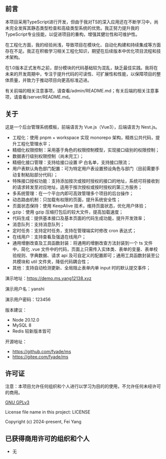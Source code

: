 ## 前言

本项目采用TypeScript进行开发，但由于我对TS的深入应用还在不断学习中，尚未完全发挥其静态类型检查和高级类型系统的优势。我正努力提升我的TypeScript专业技能，以促进项目的重构，增强其健壮性和可维护性。

在工程化方面，我的经验尚浅，导致项目在模块化、自动化构建和持续集成等方面存在不足。我正在积极学习相关工程化知识，期望在后续版本中优化项目流程和技术架构。

在1.0版本正式发布之前，部分模块的代码基础较为混乱，缺乏最佳实践。我将在未来的开发周期中，专注于提升代码的可读性、可扩展性和性能，以保障项目的整体质量，并致力于推动项目向更高标准迈进。

有关前端的相关注意事项，请查看/admin/README.md；有关后端的相关注意事项，请查看/server/README.md。

## 关于

这是一个后台管理系统模板，前端语言为 Vue.js（Vue3），后端语言为 Nest.js。

- 工程化：使用 pnpm + workspace 实现 monorepo 架构，精炼公共代码，提升工程化管理水平；
- 精细化权限控制：采用基于角色的权限控制模型，实现接口级别的权限控制；
- 数据表行级别权限控制（尚未完工）；
- 精细化接口管理：支持给接口设置 IP 白名单，支持接口限流；
- 用户表默认角色部门配置：可为特定用户表设置预设角色与部门（目前需要手动复制粘贴部分代码）；
- 特殊接口授权功能：支持添加按次或按时授权的接口的地址，系统可将接收到的请求转发至对应地址，适用于按次授权或按时授权的第三方服务；
- 多系统管理：在一个平台内即可高效管理多个项目的后台操作；
- 动态路由机制：只加载有权限的页面，提升系统安全性；
- 页面状态保持：使用 KeepAlive 技术，维持页面状态，优化用户体验；
- gzip：使用 gzip 压缩打包后的较大文件，提高加载速度；
- 代码生成：提供基本接口及基本页面的代码生成功能，提升开发效率；
- 消息队列：支持消息队列；
- 定时任务：支持定时任务，支持在管理端实时修改 cron 表达式；
- 在线用户：支持查看及强退在线用户；
- 通用增删改查及工具函数封装：将通用的增删改查方法封装到一个 ts 文件中，简化 .vue 文件中的代码，页面上只需传入实体类、表单的变量、表单校验规则、字典数据、请求 api 及可自定义的配置即可；通用工具函数封装至公共模块和 util 文件夹，降低代码耦合性；
- 其他：支持自动检测更新、全局阻止表单内单 input 时的默认提交事件；

演示地址：https://demo.ms.yang12138.xyz

演示用户名：yanshi

演示用户密码：123456

版本建议：

- Node 20.12.0
- MySQL 8
- Redis 较新版本皆可

开源地址：

- https://github.com/fyade/ms
- https://gitee.com/fyade/ms

## 许可证

注意：本项目允许任何组织和个人进行以学习为目的的使用，不允许任何未经许可的商用。

[GNU GPLv3](https://www.gnu.org/licenses/gpl-3.0.txt)

License file name in this project: LICENSE

Copyright (c) 2024-present, Fei Yang

## 已获得商用许可的组织和个人

- 无
